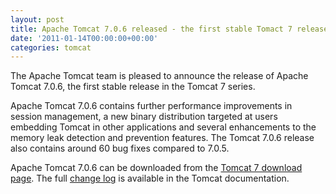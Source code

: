 ```yaml
---
layout: post
title: Apache Tomcat 7.0.6 released - the first stable Tomact 7 release
date: '2011-01-14T00:00:00+00:00'
categories: tomcat
---
```

<p>The Apache Tomcat team is pleased to announce the release of Apache Tomcat 7.0.6, the first stable release in the Tomcat 7 series.</p>

<p>Apache Tomcat 7.0.6 contains further performance improvements in session management, a new binary distribution targeted at users embedding Tomcat in other applications and several enhancements to the memory leak detection and prevention features. The Tomcat 7.0.6 release also contains around 60 bug fixes compared to 7.0.5.</p>

<p>Apache Tomcat 7.0.6 can be downloaded from the <a href="http://tomcat.apache.org/download-70.cgi">Tomcat 7 download page</a>. The full <a href="http://tomcat.apache.org/tomcat-7.0-doc/changelog.html">change log</a> is available in the Tomcat documentation.</p>
